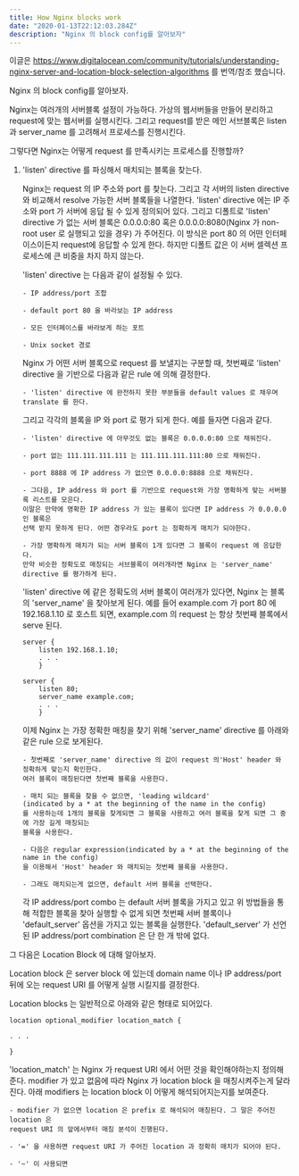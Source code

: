 ```yaml
---
title: How Nginx blocks work
date: "2020-01-13T22:12:03.284Z"
description: "Nginx 의 block config를 알아보자"
---
```


이글은 https://www.digitalocean.com/community/tutorials/understanding-nginx-server-and-location-block-selection-algorithms 를 번역/참조 했습니다.

Nginx 의 block config를 알아보자.

Nginx는 여러개의 서버블록 설정이 가능하다. 가상의 웹서버들을 만들어 분리하고 request에 맞는 웹서버를 실행시킨다.
그리고 request를 받은 메인 서브블록은 listen 과 server_name 를 고려해서 프로세스를 진행시킨다.

그렇다면 Nginx는 어떻게 request 를 만족시키는 프로세스를 진행할까?

1.  'listen' directive 를 파싱해서 매치되는 블록을 찾는다.

    Nginx는 request 의 IP 주소와 port 를 찾는다. 그리고 각 서버의 listen directive 와 비교해서 resolve 가능한 서버 블록들을 나열한다.
    'listen' directive 에는 IP 주소와 port 가 서버에 응답 될 수 있게 정의되어 있다. 그리고 디폴트로 'listen' directive 가 없는 서버 블록은
    0.0.0.0:80 혹은 0.0.0.0:8080(Nginx 가 non-root user 로 실행되고 있을 경우) 가 주어진다. 이 방식은 port 80 의 어떤 인터페이스이든지
    request에 응답할 수 있게 한다. 하지만 디폴트 값은 이 서버 셀렉션 프로세스에 큰 비중을 차지 하지 않는다.

    'listen' directive 는 다음과 같이 설정될 수 있다.

        - IP address/port 조합

        - default port 80 을 바라보는 IP address

        - 모든 인터페이스를 바라보게 하는 포트

        - Unix socket 경로

    Nginx 가 어떤 서버 블록으로 request 를 보낼지는 구분할 때, 첫번째로 'listen' directive 을 기반으로 다음과 같은 rule 에 의해 결정한다.

        - 'listen' directive 에 완전하지 못한 부분들을 default values 로 채우며 translate 를 한다.

    그리고 각각의 블록을 IP 와 port 로 평가 되게 한다. 예를 들자면 다음과 같다.

        - 'listen' directive 에 아무것도 없는 블록은 0.0.0.0:80 으로 채워진다.

        - port 없는 111.111.111.111 는 111.111.111.111:80 으로 채워진다.

        - port 8888 에 IP address 가 없으면 0.0.0.0:8888 으로 채워진다.

        - 그다음, IP address 와 port 를 기반으로 request와 가장 명확하게 맞는 서버블록 리스트를 모은다.
        이말은 만약에 명확한 IP address 가 있는 블록이 있다면 IP address 가 0.0.0.0 인 블록은
        선택 받지 못하게 된다. 어떤 경우라도 port 는 정확하게 매치가 되야한다.

        - 가장 명확하게 매치가 되는 서버 블록이 1개 있다면 그 블록이 request 에 응답한다.
        만약 비슷한 정확도로 매칭되는 서브블록이 여러개라면 Nginx 는 'server_name' directive 를 평가하게 된다.

    'listen' directive 에 같은 정확도의 서버 블록이 여러개가 있다면, Nginx 는 블록의 'server_name' 을 찾아보게 된다.
    예를 들어 example.com 가 port 80 에 192.168.1.10 로 호스트 되면, example.com 의 request 는 항상 첫번째 블록에서 serve 된다.

        server {
            listen 192.168.1.10;
            . . .
            }

        server {
            listen 80;
            server_name example.com;
            . . .
            }

    이제 Nginx 는 가장 정확한 매칭을 찾기 위해 'server_name' directive 를 아래와 같은 rule 으로 보게된다.

        - 첫번째로 'server_name' directive 의 값이 request 의'Host' header 와 정확하게 맞는지 확인한다.
        여러 블록이 매칭된다면 첫번째 블록을 사용한다.

        - 매치 되는 블록을 찾을 수 없으면, 'leading wildcard'
        (indicated by a * at the beginning of the name in the config)
        를 사용하는데 1개의 블록을 찾게되면 그 블록을 사용하고 여러 블록을 찾게 되면 그 중에 가장 길게 매칭되는
        블록을 사용한다.

        - 다음은 regular expression(indicated by a * at the beginning of the name in the config)
        을 이용해서 'Host' header 와 매치되는 첫번째 블록을 사용한다.

        - 그래도 매치되는게 없으면, default 서버 블록을 선택한다.

    각 IP address/port combo 는 default 서버 블록을 가지고 있고 위 방법들을 통해 적합한 블록을 찾아
    실행할 수 없게 되면 첫번째 서버 블록이나 'default_server' 옵션을 가지고 있는 블록을 실행한다.
    'default_server' 가 선언된 IP address/port combination 은 단 한 개 밖에 없다.

그 다음은 Location Block 에 대해 알아보자.

Location block 은 server block 에 있는데 domain name 이나 IP address/port 뒤에 오는 request URI 를
어떻게 실행 시킬지를 결정한다.

Location blocks 는 일반적으로 아래와 같은 형태로 되어있다.

    location optional_modifier location_match {

    . . .

    }

'location_match' 는 Nginx 가 request URI 에서 어떤 것을 확인해야하는지 정의해준다. 
modifier 가 있고 없음에 따라 Nginx 가 location block 을 매칭시켜주는게 달라진다. 아래 modifiers 는 
location block 이 어떻게 해석되어지는지를 보여준다.

    - modifier 가 없으면 location 은 prefix 로 해석되어 매칭된다. 그 말은 주어진 location 은
    request URI 의 앞에서부터 매칭 분석이 진행된다.
    
    - '=' 을 사용하면 request URI 가 주어진 location 과 정확히 매치가 되어야 된다.

    - '~' 이 사용되면
